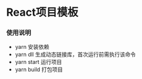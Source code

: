 # React项目模板

### 使用说明
* yarn 安装依赖
* yarn dll 生成动态链接库，首次运行前需执行该命令
* yarn start 运行项目
* yarn build 打包项目
